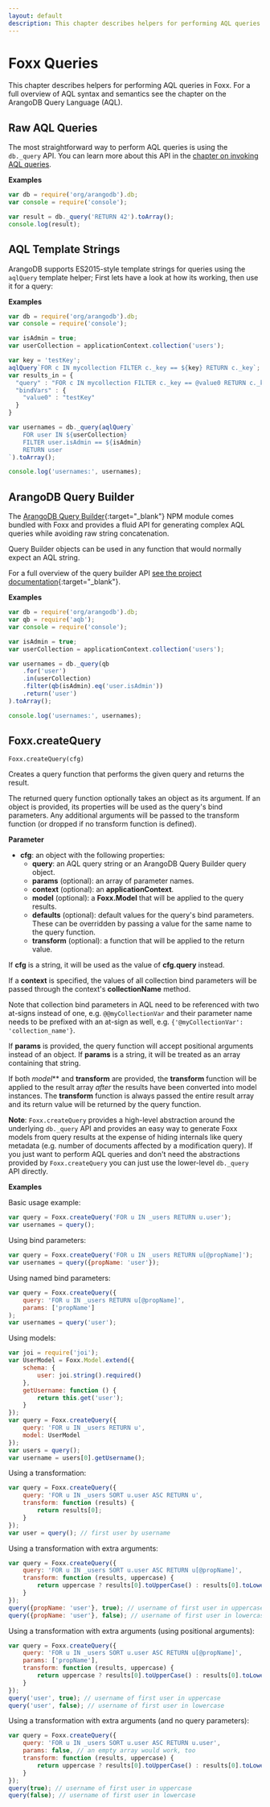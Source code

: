 ```yaml
---
layout: default
description: This chapter describes helpers for performing AQL queries in Foxx
---
```

Foxx Queries
============

This chapter describes helpers for performing AQL queries in Foxx. For a full overview of AQL syntax and semantics see the chapter on the ArangoDB Query Language (AQL).

Raw AQL Queries
---------------

The most straightforward way to perform AQL queries is using the `db._query` API. You can learn more about this API in the [chapter on invoking AQL queries](aql-invoke.html).

**Examples**
```js
var db = require('org/arangodb').db;
var console = require('console');

var result = db._query('RETURN 42').toArray();
console.log(result);
```

AQL Template Strings
--------------------

ArangoDB supports ES2015-style template strings for queries using the `aqlQuery` template helper; First lets
have a look at how its working, then use it for a query:

**Examples**

```js
var db = require('org/arangodb').db;
var console = require('console');

var isAdmin = true;
var userCollection = applicationContext.collection('users');

var key = 'testKey';
aqlQuery`FOR c IN mycollection FILTER c._key == ${key} RETURN c._key`;
var results_in = {
  "query" : "FOR c IN mycollection FILTER c._key == @value0 RETURN c._key", 
  "bindVars" : { 
    "value0" : "testKey" 
  } 
}

var usernames = db._query(aqlQuery`
    FOR user IN ${userCollection}
    FILTER user.isAdmin == ${isAdmin}
    RETURN user
`).toArray();

console.log('usernames:', usernames);
```

ArangoDB Query Builder
----------------------

The [ArangoDB Query Builder](https://www.npmjs.org/package/aqb){:target="_blank"} NPM module comes bundled with Foxx and provides a fluid API for generating complex AQL queries while avoiding raw string concatenation.

Query Builder objects can be used in any function that would normally expect an AQL string.

For a full overview of the query builder API [see the project documentation](https://github.com/arangodb/aqbjs){:target="_blank"}.

**Examples**

```js
var db = require('org/arangodb').db;
var qb = require('aqb');
var console = require('console');

var isAdmin = true;
var userCollection = applicationContext.collection('users');

var usernames = db._query(qb
    .for('user')
    .in(userCollection)
    .filter(qb(isAdmin).eq('user.isAdmin'))
    .return('user')
).toArray();

console.log('usernames:', usernames);
```

Foxx.createQuery
----------------

`Foxx.createQuery(cfg)`

Creates a query function that performs the given query and returns the result.

The returned query function optionally takes an object as its argument. If an object is provided, its properties will be used as the query's bind parameters. Any additional arguments will be passed to the transform function (or dropped if no transform function is defined).

**Parameter**

* **cfg**: an object with the following properties:
    * **query**: an AQL query string or an ArangoDB Query Builder query object.
    * **params** (optional): an array of parameter names.
    * **context** (optional): an **applicationContext**.
    * **model** (optional): a **Foxx.Model** that will be applied to the query results.
    * **defaults** (optional): default values for the query's bind parameters. These can be overridden by passing a value for the same name to the query function.
    * **transform** (optional): a function that will be applied to the return value.

If **cfg** is a string, it will be used as the value of **cfg.query** instead.

If a **context** is specified, the values of all collection bind parameters will be passed through the context's **collectionName** method.

Note that collection bind parameters in AQL need to be referenced with two at-signs instead of one, e.g. `@@myCollectionVar` and their parameter name needs to be prefixed with an at-sign as well, e.g. `{'@myCollectionVar': 'collection_name'}`.

If **params** is provided, the query function will accept positional arguments instead of an object. If **params** is a string, it will be treated as an array containing that string.

If both *model*** and **transform** are provided, the **transform** function will be applied to the result array _after_ the results have been converted into model instances. The **transform** function is always passed the entire result array and its return value will be returned by the query function.

**Note**: `Foxx.createQuery` provides a high-level abstraction around the underlying `db._query` API and provides an easy way to generate Foxx models from query results at the expense of hiding internals like query metadata (e.g. number of documents affected by a modification query). If you just want to perform AQL queries and don't need the abstractions provided by `Foxx.createQuery` you can just use the lower-level `db._query` API directly.

**Examples**

Basic usage example:

```js
var query = Foxx.createQuery('FOR u IN _users RETURN u.user');
var usernames = query();
```

Using bind parameters:

```js
var query = Foxx.createQuery('FOR u IN _users RETURN u[@propName]');
var usernames = query({propName: 'user'});
```

Using named bind parameters:

```js
var query = Foxx.createQuery({
    query: 'FOR u IN _users RETURN u[@propName]',
    params: ['propName']
);
var usernames = query('user');
```

Using models:

```js
var joi = require('joi');
var UserModel = Foxx.Model.extend({
    schema: {
        user: joi.string().required()
    },
    getUsername: function () {
        return this.get('user');
    }
});
var query = Foxx.createQuery({
    query: 'FOR u IN _users RETURN u',
    model: UserModel
});
var users = query();
var username = users[0].getUsername();
```

Using a transformation:

```js
var query = Foxx.createQuery({
    query: 'FOR u IN _users SORT u.user ASC RETURN u',
    transform: function (results) {
        return results[0];
    }
});
var user = query(); // first user by username
```

Using a transformation with extra arguments:

```js
var query = Foxx.createQuery({
    query: 'FOR u IN _users SORT u.user ASC RETURN u[@propName]',
    transform: function (results, uppercase) {
        return uppercase ? results[0].toUpperCase() : results[0].toLowerCase();
    }
});
query({propName: 'user'}, true); // username of first user in uppercase
query({propName: 'user'}, false); // username of first user in lowercase
```

Using a transformation with extra arguments (using positional arguments):

```js
var query = Foxx.createQuery({
    query: 'FOR u IN _users SORT u.user ASC RETURN u[@propName]',
    params: ['propName'],
    transform: function (results, uppercase) {
        return uppercase ? results[0].toUpperCase() : results[0].toLowerCase();
    }
});
query('user', true); // username of first user in uppercase
query('user', false); // username of first user in lowercase
```

Using a transformation with extra arguments (and no query parameters):

```js
var query = Foxx.createQuery({
    query: 'FOR u IN _users SORT u.user ASC RETURN u.user',
    params: false, // an empty array would work, too
    transform: function (results, uppercase) {
        return uppercase ? results[0].toUpperCase() : results[0].toLowerCase();
    }
});
query(true); // username of first user in uppercase
query(false); // username of first user in lowercase
```
